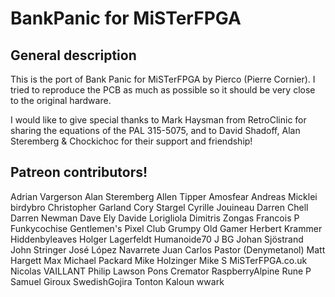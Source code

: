 # BankPanic for MiSTerFPGA

## General description
This is the port of Bank Panic for MiSTerFPGA by Pierco (Pierre Cornier). I tried to reproduce the PCB as much as possible so it should be very close to the original hardware.

I would like to give special thanks to Mark Haysman from RetroClinic for sharing the equations of the PAL 315-5075, and to David Shadoff, Alan Steremberg & Chockichoc for their support and friendship!

## Patreon contributors!
Adrian Vargerson
Alan Steremberg
Allen Tipper
Amosfear
Andreas Micklei
birdybro
Christopher Garland
Cory Stargel
Cyrille Jouineau
Darren Chell
Darren Newman
Dave Ely
Davide Lorigliola
Dimitris Zongas
Francois P
Funkycochise
Gentlemen's Pixel Club
Grumpy Old Gamer
Herbert Krammer
Hiddenbyleaves
Holger Lagerfeldt
Humanoide70
J BG
Johan Sjöstrand
John Stringer
José López Navarrete
Juan Carlos Pastor (Denymetanol)
Matt Hargett
Max
Michael Packard
Mike Holzinger
Mike S
MiSTerFPGA.co.uk
Nicolas VAILLANT
Philip Lawson
Pons Cremator
RaspberryAlpine
Rune P
Samuel Giroux
SwedishGojira
Tonton Kaloun
wwark
